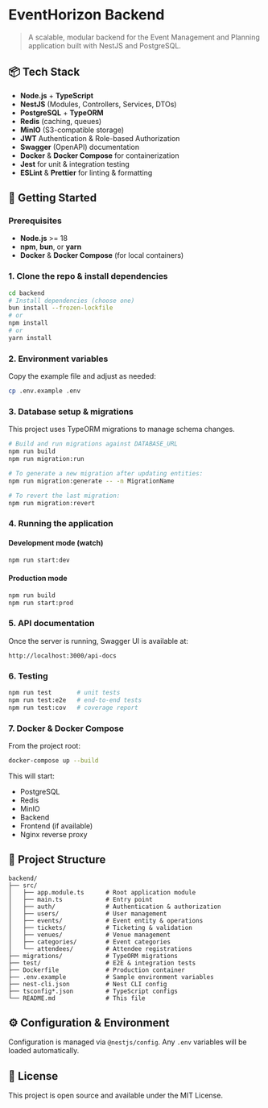  # EventHorizon Backend

 > A scalable, modular backend for the Event Management and Planning application built with NestJS and PostgreSQL.

 ## 📦 Tech Stack

 - **Node.js** + **TypeScript**
 - **NestJS** (Modules, Controllers, Services, DTOs)
 - **PostgreSQL** + **TypeORM**
 - **Redis** (caching, queues)
 - **MinIO** (S3-compatible storage)
 - **JWT** Authentication & Role-based Authorization
 - **Swagger** (OpenAPI) documentation
 - **Docker** & **Docker Compose** for containerization
 - **Jest** for unit & integration testing
 - **ESLint** & **Prettier** for linting & formatting

 ## 🚀 Getting Started

 ### Prerequisites

 - **Node.js** >= 18
 - **npm**, **bun**, or **yarn**
 - **Docker** & **Docker Compose** (for local containers)

 ### 1. Clone the repo & install dependencies

 ```bash
 cd backend
 # Install dependencies (choose one)
 bun install --frozen-lockfile
 # or
 npm install
 # or
 yarn install
 ```

 ### 2. Environment variables

 Copy the example file and adjust as needed:

 ```bash
 cp .env.example .env
 ```

 ### 3. Database setup & migrations

 This project uses TypeORM migrations to manage schema changes.

```bash
# Build and run migrations against DATABASE_URL
npm run build
npm run migration:run

# To generate a new migration after updating entities:
npm run migration:generate -- -n MigrationName

# To revert the last migration:
npm run migration:revert
```

 ### 4. Running the application

 #### Development mode (watch)

 ```bash
 npm run start:dev
 ```

 #### Production mode

 ```bash
 npm run build
 npm run start:prod
 ```

 ### 5. API documentation

 Once the server is running, Swagger UI is available at:

 ```
 http://localhost:3000/api-docs
 ```

 ### 6. Testing

 ```bash
 npm run test       # unit tests
 npm run test:e2e   # end-to-end tests
 npm run test:cov   # coverage report
 ```

 ### 7. Docker & Docker Compose

 From the project root:

 ```bash
 docker-compose up --build
 ```

 This will start:
 - PostgreSQL
 - Redis
 - MinIO
 - Backend
 - Frontend (if available)
 - Nginx reverse proxy

 ## 🧱 Project Structure

 ```
 backend/
 ├── src/
 │   ├── app.module.ts      # Root application module
 │   ├── main.ts            # Entry point
 │   ├── auth/              # Authentication & authorization
 │   ├── users/             # User management
 │   ├── events/            # Event entity & operations
 │   ├── tickets/           # Ticketing & validation
 │   ├── venues/            # Venue management
 │   ├── categories/        # Event categories
 │   └── attendees/         # Attendee registrations
 ├── migrations/            # TypeORM migrations
 ├── test/                  # E2E & integration tests
 ├── Dockerfile             # Production container
 ├── .env.example           # Sample environment variables
 ├── nest-cli.json          # Nest CLI config
 ├── tsconfig*.json         # TypeScript configs
 └── README.md              # This file
 ```

 ## ⚙️ Configuration & Environment

 Configuration is managed via `@nestjs/config`. Any `.env` variables will be loaded automatically.

 ## 🔖 License

 This project is open source and available under the MIT License.